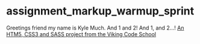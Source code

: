 assignment_markup_warmup_sprint
===============================
Greetings friend my name is Kyle Much. 
And 1 and 2!  And 1, and 2...!
[An HTM5, CSS3 and SASS project from the Viking Code School](http://www.vikingcodeschool.com)

